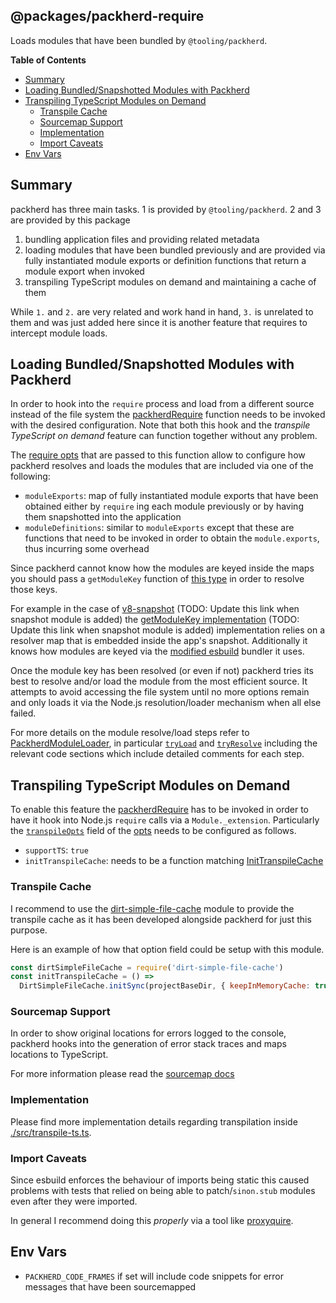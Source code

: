 ## @packages/packherd-require

Loads modules that have been bundled by `@tooling/packherd`.

**Table of Contents**

- [Summary](#summary)
- [Loading Bundled/Snapshotted Modules with Packherd](#loading-bundledsnapshotted-modules-with-packherd)
- [Transpiling TypeScript Modules on Demand](#transpiling-typescript-modules-on-demand)
  - [Transpile Cache](#transpile-cache)
  - [Sourcemap Support](#sourcemap-support)
  - [Implementation](#implementation)
  - [Import Caveats](#import-caveats)
- [Env Vars](#env-vars)

## Summary

packherd has three main tasks. 1 is provided by `@tooling/packherd`. 2 and 3 are provided by this package

1. bundling application files and providing related metadata
2. loading modules that have been bundled previously and are provided via fully instantiated
   module exports or definition functions that return a module export when invoked
3. transpiling TypeScript modules on demand and maintaining a cache of them 

While `1.` and `2.` are very related and work hand in hand, `3.` is unrelated to them and was
just added here since it is another feature that requires to intercept module loads.

## Loading Bundled/Snapshotted Modules with Packherd

In order to hook into the `require` process and load from a different source instead of the
file system the [packherdRequire][require fn] function needs to be invoked with the desired
configuration. Note that both this hook and the _transpile TypeScript on demand_ feature can
function together without any problem.

The [require opts][require opts] that are passed to this function allow to configure how
packherd resolves and loads the modules that are included via one of the following:

- `moduleExports`: map of fully instantiated module exports that have been obtained either by
`require` ing each module previously or by having them snapshotted into the application
- `moduleDefinitions`: similar to `moduleExports` except that these are functions that need to
be invoked in order to obtain the `module.exports`, thus incurring some overhead

Since packherd cannot know how the modules are keyed inside the maps you should pass a  `getModuleKey`
function of [this type][GetModuleKey] in order to resolve those keys. 

For example in the case of [v8-snapshot][v8-snapshot] (TODO: Update this link when snapshot module is added) the [getModuleKey
implementation][v8-snapshot module key] (TODO: Update this link when snapshot module is added) implementation relies on a resolver map that is
embedded inside the app's snapshot. Additionally it knows how modules are keyed via the
[modified esbuild][cypress esbuild] bundler it uses.

Once the module key has been resolved (or even if not) packherd tries its best to resolve
and/or load the module from the most efficient source. It attempts to avoid accessing the file
system until no more options remain and only loads it via the Node.js resolution/loader
mechanism when all else failed.

For more details on the module resolve/load steps refer to [PackherdModuleLoader][packherd
module loader], in particular [`tryLoad`][try load] and [`tryResolve`][try resolve] including
the relevant code sections which include detailed comments for each step.


## Transpiling TypeScript Modules on Demand

To enable this feature the [packherdRequire][require fn] has to be invoked in order to
have it hook into Node.js `require` calls via a `Module._extension`. Particularly the
[`transpileOpts`][transpile opts] field of the [opts][require opts] needs to be configured as follows.

- `supportTS`: `true`
- `initTranspileCache`: needs to be a function matching [InitTranspileCache][init transpile cache fn]

### Transpile Cache

I recommend to use the [dirt-simple-file-cache][dirt-simple-file-cache] module to provide the
transpile cache as it has been developed alongside packherd for just this purpose.

Here is an example of how that option field could be setup with this module.

```js
const dirtSimpleFileCache = require('dirt-simple-file-cache')
const initTranspileCache = () => 
  DirtSimpleFileCache.initSync(projectBaseDir, { keepInMemoryCache: true })
```

### Sourcemap Support

In order to show original locations for errors logged to the console, packherd hooks into the
generation of error stack traces and maps locations to TypeScript.

For more information please read the [sourcemap docs][sourcemap docs]

### Implementation

Please find more implementation details regarding transpilation inside
[./src/transpile-ts.ts][transpile-ts].

### Import Caveats

Since esbuild enforces the behaviour of imports being static this caused problems
with tests that relied on being able to patch/`sinon.stub` modules even after they were
imported. 

In general I recommend doing this _properly_ via a tool like
[proxyquire][proxyquire].

## Env Vars

- `PACKHERD_CODE_FRAMES` if set will include code snippets for error messages that have been
  sourcemapped

[require fn]:https://github.com/cypress-io/cypress/blob/bb89994af7e119236bd263234294d325439abce2/packages/packherd/src/require.ts#L71
[require opts]:https://github.com/cypress-io/cypress/blob/bb89994af7e119236bd263234294d325439abce2/packages/packherd/src/require.ts#L23-L32
[transpile opts]:https://github.com/cypress-io/cypress/blob/bb89994af7e119236bd263234294d325439abce2/packages/packherd/src/types.ts#L187-L195
[init transpile cache fn]:https://github.com/cypress-io/cypress/blob/bb89994af7e119236bd263234294d325439abce2/packages/packherd/src/types.ts#L177-L185
[transpile-ts]:https://github.com/cypress-io/cypress/blob/bb89994af7e119236bd263234294d325439abce2/packages/packherd/src/transpile-ts.ts
[GetModuleKey]:https://github.com/cypress-io/cypress/blob/bb89994af7e119236bd263234294d325439abce2/packages/packherd/src/loader.ts#L35-L45
[packherd module loader]:https://github.com/cypress-io/cypress/blob/bb89994af7e119236bd263234294d325439abce2/packages/packherd/src/loader.ts#L226
[try load]:https://github.com/cypress-io/cypress/blob/bb89994af7e119236bd263234294d325439abce2/packages/packherd/src/loader.ts#L536
[try resolve]:https://github.com/cypress-io/cypress/blob/bb89994af7e119236bd263234294d325439abce2/packages/packherd/src/loader.ts#L458
[sourcemap docs]:https://github.com/cypress-io/cypress/blob/bb89994af7e119236bd263234294d325439abce2/packages/packherd/src/sourcemap-support.ts

[v8-snapshot]:https://github.com/thlorenz/v8-snapshot
[v8-snapshot module key]:https://github.com/thlorenz/v8-snapshot/blob/master/src/loading/snapshot-require.ts#L20
[proxyquire]:https://github.com/thlorenz/proxyquire
[dirt-simple-file-cache]:https://github.com/thlorenz/dirt-simple-file-cache
[cypress esbuild]:https://github.com/cypress-io/esbuild/tree/thlorenz/snap
